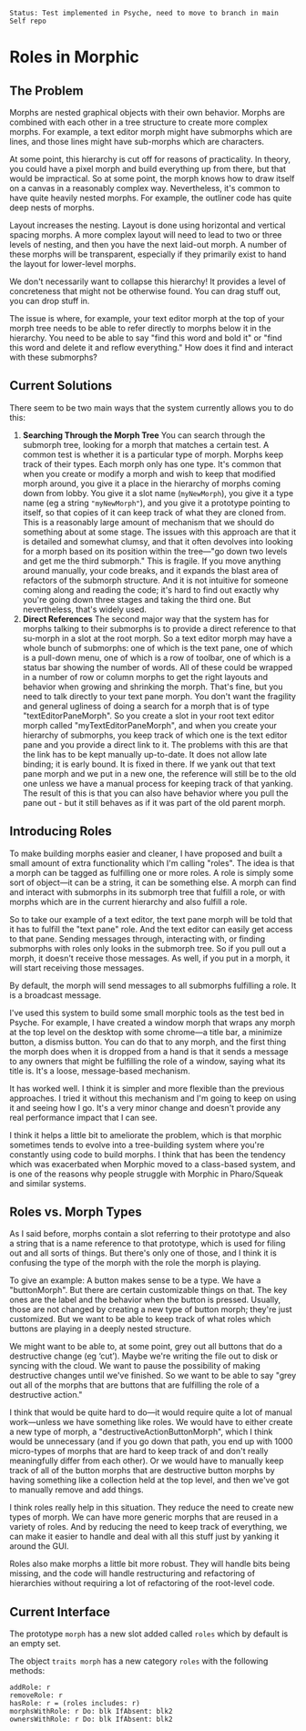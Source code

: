 ```
Status: Test implemented in Psyche, need to move to branch in main Self repo
```

# Roles in Morphic

## The Problem
Morphs are nested graphical objects with their own behavior. Morphs are combined with each other in a tree structure to create more complex morphs. For example, a text editor morph might have submorphs which are lines, and those lines might have sub-morphs which are characters.

At some point, this hierarchy is cut off for reasons of practicality. In theory, you could have a pixel morph and build everything up from there, but that would be impractical. So at some point, the morph knows how to draw itself on a canvas in a reasonably complex way. Nevertheless, it's common to have quite heavily nested morphs. For example, the outliner code has quite deep nests of morphs.

Layout increases the nesting. Layout is done using horizontal and vertical spacing morphs. A more complex layout will need to lead to two or three levels of nesting, and then you have the next laid-out morph. A number of these morphs will be transparent, especially if they primarily exist to hand the layout for lower-level morphs.

We don't necessarily want to collapse this hierarchy! It provides a level of concreteness that might not be otherwise found. You can drag stuff out, you can drop stuff in. 

The issue is where, for example, your text editor morph at the top of your morph tree needs to be able to refer directly to morphs below it in the hierarchy. You need to be able to say "find this word and bold it" or "find this word and delete it and reflow everything." How does it find and interact with these submorphs?
## Current Solutions
There seem to be two main ways that the system currently allows you to do this:
1. **Searching Through the Morph Tree**
You can search through the submorph tree, looking for a morph that matches a certain test. A common test is whether it is a particular type of morph. Morphs keep track of their types. Each morph only has one type.
It's common that when you create or modify a morph and wish to keep that modified morph around, you give it a place in the hierarchy of morphs coming down from lobby. You give it a slot name (`myNewMorph`), you give it a type name (eg a string `"myNewMorph"`), and you give it a prototype pointing to itself, so that copies of it can keep track of what they are cloned from. 
This is a reasonably large amount of mechanism that we should do something about at some stage.
The issues with this approach are that it is detailed and somewhat clumsy, and that it often devolves into looking for a morph based on its position within the tree—"go down two levels and get me the third submorph." This is fragile. If you move anything around manually, your code breaks, and it expands the blast area of refactors of the submorph structure. And it is not intuitive for someone coming along and reading the code; it's hard to find out exactly why you're going down three stages and taking the third one. But nevertheless, that's widely used.
2. **Direct References**
The second major way that the system has for morphs talking to their submorphs is to provide a direct reference to that su-morph in a slot at the root morph.
So a text editor morph may have a whole bunch of submorphs: one of which is the text pane, one of which is a pull-down menu, one of which is a row of toolbar, one of which is a status bar showing the number of words. All of these could be wrapped in a number of row or column morphs to get the right layouts and behavior when growing and shrinking the morph.
That's fine, but you need to talk directly to your text pane morph. You don't want the fragility and general ugliness of doing a search for a morph that is of type "textEditorPaneMorph". So you create a slot in your root text editor morph called "myTextEditorPaneMorph", and when you create your hierarchy of submorphs, you keep track of which one is the text editor pane and you provide a direct link to it.
The problems with this are that the link has to be kept manually up-to-date. It does not allow late binding; it is early bound. It is fixed in there. If we yank out that text pane morph and we put in a new one, the reference will still be to the old one unless we have a manual process for keeping track of that yanking. The result of this is that you can also have behavior where you pull the pane out - but it still behaves as if it was part of the old parent morph.
## Introducing Roles
To make building morphs easier and cleaner, I have proposed and built a small amount of extra functionality which I'm calling "roles". The idea is that a morph can be tagged as fulfilling one or more roles. A role is simply some sort of object—it can be a string, it can be something else. A morph can find and interact with submorphs in its submorph tree that fulfill a role, or with morphs which are in the current hierarchy and also fulfill a role.

So to take our example of a text editor, the text pane morph will be told that it has to fulfill the "text pane" role. And the text editor can easily get access to that pane. Sending messages through, interacting with, or finding submorphs with roles only looks in the submorph tree. So if you pull out a morph, it doesn't receive those messages. As well, if you put in a morph, it will start receiving those messages.

By default, the morph will send messages to all submorphs fulfilling a role. It is a broadcast message.

I've used this system to build some small morphic tools as the test bed in Psyche. For example, I have created a window morph that wraps any morph at the top level on the desktop with some chrome—a title bar, a minimize button, a dismiss button. You can do that to any morph, and the first thing the morph does when it is dropped from a hand is that it sends a message to any owners that might be fulfilling the role of a window, saying what its title is. It's a loose, message-based mechanism.

It has worked well. I think it is simpler and more flexible than the previous approaches. I tried it without this mechanism and I'm going to keep on using it and seeing how I go. It's a very minor change and doesn't provide any real performance impact that I can see.

I think it helps a little bit to ameliorate the problem, which is that morphic sometimes tends to evolve into a tree-building system where you're constantly using code to build morphs. I think that has been the tendency which was exacerbated when Morphic moved to a class-based system, and is one of the reasons why people struggle with Morphic in Pharo/Squeak and similar systems.
## Roles vs. Morph Types
As I said before, morphs contain a slot referring to their prototype and also a string that is a name reference to that prototype, which is used for filing out and all sorts of things. But there's only one of those, and I think it is confusing the type of the morph with the role the morph is playing.

To give an example: A button makes sense to be a type. We have a "buttonMorph". But there are certain customizable things on that. The key ones are the label and the behavior when the button is pressed. Usually, those are not changed by creating a new type of button morph; they're just customized. But we want to be able to keep track of what roles which buttons are playing in a deeply nested structure.

We might want to be able to, at some point, grey out all buttons that do a destructive change (eg ‘cut’). Maybe we're writing the file out to disk or syncing with the cloud. We want to pause the possibility of making destructive changes until we've finished. So we want to be able to say "grey out all of the morphs that are buttons that are fulfilling the role of a destructive action."

I think that would be quite hard to do—it would require quite a lot of manual work—unless we have something like roles. We would have to either create a new type of morph, a "destructiveActionButtonMorph", which I think would be unnecessary (and if you go down that path, you end up with 1000 micro-types of morphs that are hard to keep track of and don't really meaningfully differ from each other). Or we would have to manually keep track of all of the button morphs that are destructive button morphs by having something like a collection held at the top level, and then we've got to manually remove and add things.

I think roles really help in this situation. They reduce the need to create new types of morph. We can have more generic morphs that are reused in a variety of roles. And by reducing the need to keep track of everything, we can make it easier to handle and deal with all this stuff just by yanking it around the GUI.

Roles also make morphs a little bit more robust. They will handle bits being missing, and the code will handle restructuring and refactoring of hierarchies without requiring a lot of refactoring of the root-level code.
## Current Interface

The prototype `morph` has a new slot added called `roles` which by default is an empty set.

The object `traits morph` has a new category `roles` with the following methods:

```
addRole: r
removeRole: r
hasRole: r = (roles includes: r)
morphsWithRole: r Do: blk IfAbsent: blk2
ownersWithRole: r Do: blk IfAbsent: blk2
```
